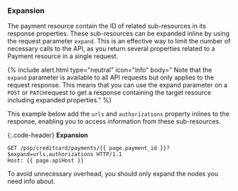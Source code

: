 ### Expansion

The payment resource contain the ID of related sub-resources in its response
properties. These sub-resources can be expanded inline by using the request
parameter `expand`. This is an effective way to limit the number of necessary
calls to the API, as you return several properties related to a Payment resource
in a single request.

{% include alert.html type="neutral" icon="info" body="
Note that the `expand` parameter is available to all API requests but only
applies to the request response. This means that you can use the expand
parameter on a `POST`  or `PATCH`request to get a response containing the target
resource including expanded properties." %}

This example below add the `urls` and `authorizations` property inlines to the
response, enabling you to access information from these sub-resources.

{:.code-header}
**Expansion**

```http
GET /psp/creditcard/payments/{{ page.payment_id }}?$expand=urls,authorizations HTTP/1.1
Host: {{ page.apiHost }}
```

To avoid unnecessary overhead, you should only expand the nodes you need info
about.
